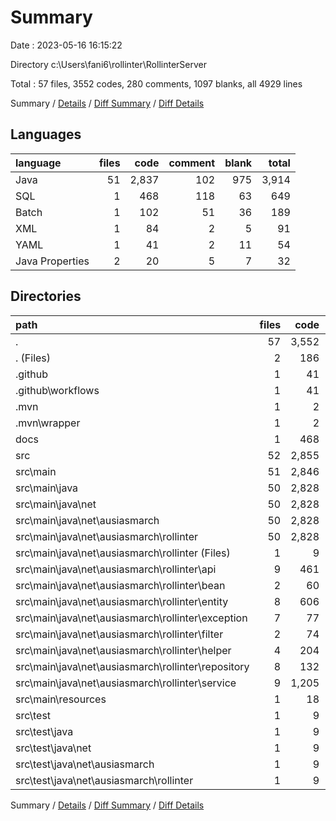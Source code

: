 # Summary

Date : 2023-05-16 16:15:22

Directory c:\\Users\\fani6\\rollinter\\RollinterServer

Total : 57 files,  3552 codes, 280 comments, 1097 blanks, all 4929 lines

Summary / [Details](details.md) / [Diff Summary](diff.md) / [Diff Details](diff-details.md)

## Languages
| language | files | code | comment | blank | total |
| :--- | ---: | ---: | ---: | ---: | ---: |
| Java | 51 | 2,837 | 102 | 975 | 3,914 |
| SQL | 1 | 468 | 118 | 63 | 649 |
| Batch | 1 | 102 | 51 | 36 | 189 |
| XML | 1 | 84 | 2 | 5 | 91 |
| YAML | 1 | 41 | 2 | 11 | 54 |
| Java Properties | 2 | 20 | 5 | 7 | 32 |

## Directories
| path | files | code | comment | blank | total |
| :--- | ---: | ---: | ---: | ---: | ---: |
| . | 57 | 3,552 | 280 | 1,097 | 4,929 |
| . (Files) | 2 | 186 | 53 | 41 | 280 |
| .github | 1 | 41 | 2 | 11 | 54 |
| .github\\workflows | 1 | 41 | 2 | 11 | 54 |
| .mvn | 1 | 2 | 0 | 1 | 3 |
| .mvn\\wrapper | 1 | 2 | 0 | 1 | 3 |
| docs | 1 | 468 | 118 | 63 | 649 |
| src | 52 | 2,855 | 107 | 981 | 3,943 |
| src\\main | 51 | 2,846 | 107 | 976 | 3,929 |
| src\\main\\java | 50 | 2,828 | 102 | 970 | 3,900 |
| src\\main\\java\\net | 50 | 2,828 | 102 | 970 | 3,900 |
| src\\main\\java\\net\\ausiasmarch | 50 | 2,828 | 102 | 970 | 3,900 |
| src\\main\\java\\net\\ausiasmarch\\rollinter | 50 | 2,828 | 102 | 970 | 3,900 |
| src\\main\\java\\net\\ausiasmarch\\rollinter (Files) | 1 | 9 | 0 | 5 | 14 |
| src\\main\\java\\net\\ausiasmarch\\rollinter\\api | 9 | 461 | 31 | 142 | 634 |
| src\\main\\java\\net\\ausiasmarch\\rollinter\\bean | 2 | 60 | 0 | 25 | 85 |
| src\\main\\java\\net\\ausiasmarch\\rollinter\\entity | 8 | 606 | 0 | 225 | 831 |
| src\\main\\java\\net\\ausiasmarch\\rollinter\\exception | 7 | 77 | 0 | 39 | 116 |
| src\\main\\java\\net\\ausiasmarch\\rollinter\\filter | 2 | 74 | 0 | 27 | 101 |
| src\\main\\java\\net\\ausiasmarch\\rollinter\\helper | 4 | 204 | 0 | 61 | 265 |
| src\\main\\java\\net\\ausiasmarch\\rollinter\\repository | 8 | 132 | 0 | 104 | 236 |
| src\\main\\java\\net\\ausiasmarch\\rollinter\\service | 9 | 1,205 | 71 | 342 | 1,618 |
| src\\main\\resources | 1 | 18 | 5 | 6 | 29 |
| src\\test | 1 | 9 | 0 | 5 | 14 |
| src\\test\\java | 1 | 9 | 0 | 5 | 14 |
| src\\test\\java\\net | 1 | 9 | 0 | 5 | 14 |
| src\\test\\java\\net\\ausiasmarch | 1 | 9 | 0 | 5 | 14 |
| src\\test\\java\\net\\ausiasmarch\\rollinter | 1 | 9 | 0 | 5 | 14 |

Summary / [Details](details.md) / [Diff Summary](diff.md) / [Diff Details](diff-details.md)